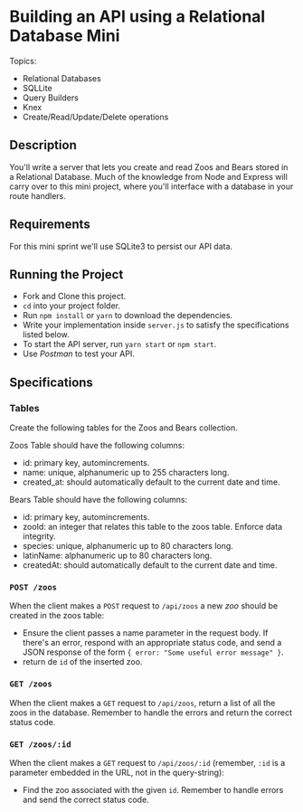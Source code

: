 # Building an API using a Relational Database Mini

Topics:

- Relational Databases
- SQLLite
- Query Builders
- Knex
- Create/Read/Update/Delete operations

## Description

You'll write a server that lets you create and read Zoos and Bears stored in a Relational Database. Much of the knowledge from Node and Express will carry over to this mini project, where you'll interface with a database in your route handlers.

## Requirements

For this mini sprint we'll use SQLite3 to persist our API data.

## Running the Project 

- Fork and Clone this project.
- `cd` into your project folder.
- Run `npm install` or `yarn` to download the dependencies.
- Write your implementation inside `server.js` to satisfy the specifications listed below.
- To start the API server, run `yarn start` or `npm start`.
- Use _Postman_ to test your API.

## Specifications

### Tables

Create the following tables for the Zoos and Bears collection.

Zoos Table should have the following columns:

- id: primary key, automincrements.
- name: unique, alphanumeric up to 255 characters long.
- created_at: should automatically default to the current date and time.

Bears Table should have the following columns:

- id: primary key, automincrements.
- zooId: an integer that relates this table to the zoos table. Enforce data integrity.
- species: unique, alphanumeric up to 80 characters long.
- latinName: alphanumeric up to 80 characters long.
- createdAt: should automatically default to the current date and time.

### `POST /zoos`

When the client makes a `POST` request to `/api/zoos` a new _zoo_ should be created in the zoos table:

- Ensure the client passes a name parameter in the request body. If there's an error, respond with an appropriate status code, and send a JSON response of the form `{ error: "Some useful error message" }`.
- return de `id` of the inserted zoo.

### `GET /zoos`

When the client makes a `GET` request to `/api/zoos`, return a list of all the zoos in the database. Remember to handle the errors and return the correct status code.

### `GET /zoos/:id`

When the client makes a `GET` request to `/api/zoos/:id` (remember, `:id` is a parameter embedded in the URL, not in the query-string):

- Find the zoo associated with the given `id`. Remember to handle errors and send the correct status code.
